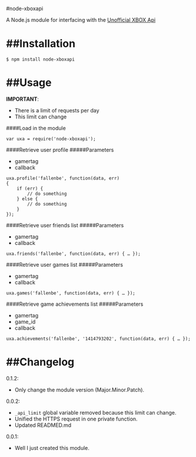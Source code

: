 #node-xboxapi

A Node.js module for interfacing with the <a href="https://xboxapi.com/">Unofficial XBOX Api</a>

##Installation
===

```
$ npm install node-xboxapi
```

##Usage
===

**IMPORTANT**:

* There is a limit of requests per day
* This limit can change

####Load in the module

```
var uxa = require('node-xboxapi');
```

####Retrieve user profile
#####Parameters
* gamertag
* callback

```
uxa.profile('fallenbe', function(data, err)
{
    if (err) {
        // do something
    } else {
        // do something
    }
});
```

####Retrieve user friends list
#####Parameters
* gamertag
* callback

```
uxa.friends('fallenbe', function(data, err) { … });
```

####Retrieve user games list
#####Parameters
* gamertag
* callback

```
uxa.games('fallenbe', function(data, err) { … });
```

####Retrieve game achievements list
#####Parameters
* gamertag
* game_id
* callback

```
uxa.achievements('fallenbe', '1414793202', function(data, err) { … });
```

##Changelog
===
0.1.2:

* Only change the module version (Major.Minor.Patch).

0.0.2:

* `_api_limit` global variable removed because this limit can change.
* Unified the HTTPS request in one private function.
* Updated READMED.md

0.0.1:

* Well I just created this module.